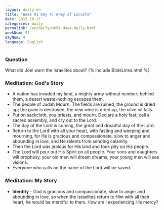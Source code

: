 ```yaml
---
layout: daily-en
title: "Week 91 Day 4: Army of Locusts"
date: 2019-10-17 
categories: daily
permalink: /en/daily/wk91-day4-daily.html
weekNum: 91
dayNum: 4
language: English
---
```

### Question     
What did Joel warn the Israelites about?
{% include BibleLinks.html %} 

### Meditation: God's Story   
+ A nation has invaded my land, a mighty army without number; behind them, a desert waste-nothing escapes them. 
+ The people of Judah Mourn. The fields are ruined, the ground is dried up; the grain is destroyed, the new wine is dried up, the olive oil fails. 
+ Put on sackcloth, you priests, and mourn. Declare a holy fast; call a sacred assembly, and cry out to the Lord. 
+ The day of the Lord is coming, the great and dreadful day of the Lord. 
+ Return to the Lord with all your heart, with fasting and weeping and mourning, for He is gracious and compassionate, slow to anger and abounding in love, and He relents from sending calamity. 
+ Then the Lord was jealous for His land and took pity on His people. 
+ The Lord will pour out His Spirit on all people. Your sons and daughters will prophesy, your old men will dream dreams, your young men will see visions. 
+ Everyone who calls on the name of the Lord will be saved. 

### Meditation: My Story   
+ **Identity** - God is gracious and compassionate, slow to anger and abounding in love, so when the Israelites return to Him with all their heart, he would be merciful to them. How am I experiencing His mercy? 
